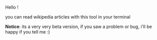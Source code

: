 Hello !

you can read wikipedia articles with this tool in your terminal

**Notice**: its a very very beta version, if you saw a problem or bug, i'II be happy if you tell me :)
